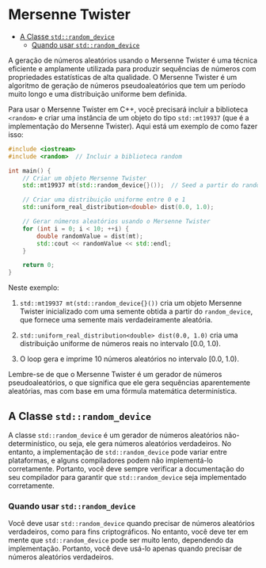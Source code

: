 # Mersenne Twister

<!-- toc -->
- [A Classe `std::random_device`](#a-classe-stdrandom_device)
  - [Quando usar `std::random_device`](#quando-usar-stdrandom_device)
<!-- toc -->

A geração de números aleatórios usando o Mersenne Twister é uma técnica eficiente e amplamente utilizada para produzir sequências de números com propriedades estatísticas de alta qualidade. O Mersenne Twister é um algoritmo de geração de números pseudoaleatórios que tem um período muito longo e uma distribuição uniforme bem definida.

Para usar o Mersenne Twister em C++, você precisará incluir a biblioteca `<random>` e criar uma instância de um objeto do tipo `std::mt19937` (que é a implementação do Mersenne Twister). Aqui está um exemplo de como fazer isso:

```cpp
#include <iostream>
#include <random>  // Incluir a biblioteca random

int main() {
    // Criar um objeto Mersenne Twister
    std::mt19937 mt(std::random_device{}());  // Seed a partir do random_device

    // Criar uma distribuição uniforme entre 0 e 1
    std::uniform_real_distribution<double> dist(0.0, 1.0);

    // Gerar números aleatórios usando o Mersenne Twister
    for (int i = 0; i < 10; ++i) {
        double randomValue = dist(mt);
        std::cout << randomValue << std::endl;
    }

    return 0;
}
```

Neste exemplo:

1. `std::mt19937 mt(std::random_device{}())` cria um objeto Mersenne Twister inicializado com uma semente obtida a partir do `random_device`, que fornece uma semente mais verdadeiramente aleatória.

2. `std::uniform_real_distribution<double> dist(0.0, 1.0)` cria uma distribuição uniforme de números reais no intervalo [0.0, 1.0).

3. O loop gera e imprime 10 números aleatórios no intervalo [0.0, 1.0).

Lembre-se de que o Mersenne Twister é um gerador de números pseudoaleatórios, o que significa que ele gera sequências aparentemente aleatórias, mas com base em uma fórmula matemática determinística.

## A Classe `std::random_device`

A classe `std::random_device` é um gerador de números aleatórios não-determinístico, ou seja, ele gera números aleatórios verdadeiros. No entanto, a implementação de `std::random_device` pode variar entre plataformas, e alguns compiladores podem não implementá-lo corretamente. Portanto, você deve sempre verificar a documentação do seu compilador para garantir que `std::random_device` seja implementado corretamente.

### Quando usar `std::random_device`

Você deve usar `std::random_device` quando precisar de números aleatórios verdadeiros, como para fins criptográficos. No entanto, você deve ter em mente que `std::random_device` pode ser muito lento, dependendo da implementação. Portanto, você deve usá-lo apenas quando precisar de números aleatórios verdadeiros.
